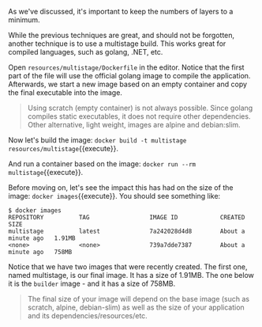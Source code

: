 As we've discussed, it's important to keep the numbers of layers to a minimum.

While the previous techniques are great, and should not be forgotten, another technique is to use a multistage build. This works great for compiled languages, such as golang, .NET, etc.

Open `resources/multistage/Dockerfile` in the editor. Notice that the first part of the file will use the official golang image to compile the application. Afterwards, we start a new image based on an empty container and copy the final executable into the image.

> Using scratch (empty container) is not always possible. Since golang compiles static executables, it does not require other dependencies. Other alternative, light weight, images are alpine and debian:slim.

Now let's build the image: `docker build -t multistage resources/multistage`{{execute}}.

And run a container based on the image: `docker run --rm multistage`{{execute}}.

Before moving on, let's see the impact this has had on the size of the image: `docker images`{{execute}}. You should see something like:

```
$ docker images
REPOSITORY          TAG                 IMAGE ID            CREATED              SIZE
multistage          latest              7a242028d4d8        About a minute ago   1.91MB
<none>              <none>              739a7dde7387        About a minute ago   758MB
```

Notice that we have two images that were recently created. The first one, named multistage, is our final image. It has a size of 1.91MB. The one below it is the `builder` image - and it has a size of 758MB.

> The final size of your image will depend on the base image (such as scratch, alpine, debian-slim) as well as the size of your application and its dependencies/resources/etc.
